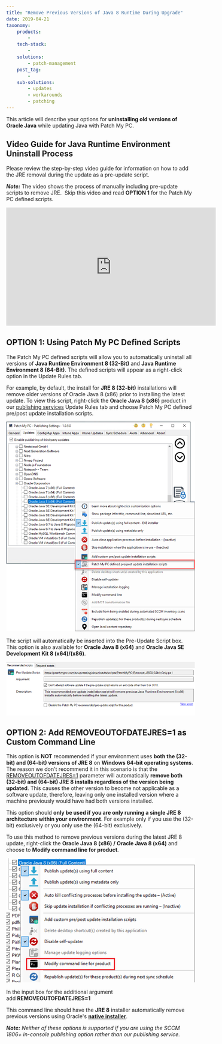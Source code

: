 ```yaml
---
title: "Remove Previous Versions of Java 8 Runtime During Upgrade"
date: 2019-04-21
taxonomy:
    products:
        - 
    tech-stack:
        - 
    solutions:
        - patch-management
    post_tag:
        - 
    sub-solutions:
        - updates
        - workarounds
        - patching
---
```


This article will describe your options for **uninstalling old versions of Oracle Java** while updating Java with Patch My PC.

## Video Guide for Java Runtime Environment Uninstall Process

Please review the step-by-step video guide for information on how to add the JRE removal during the update as a pre-update script.

_**Note:**_ The video shows the process of manually including pre-update scripts to remove JRE.  Skip this video and read **OPTION 1** for the Patch My PC defined scripts.

<iframe src="https://www.youtube.com/embed/ywOGLlJMpx0" width="560" height="315" frameborder="0" allowfullscreen="allowfullscreen" data-cookieconsent="ignore"></iframe>

## OPTION 1: Using Patch My PC Defined Scripts

The Patch My PC defined scripts will allow you to automatically uninstall all versions of **Java Runtime Environment 8 (32-Bit)** and **Java Runtime Environment 8 (64-Bit)**. The defined scripts will appear as a right-click option in the Update Rules tab.

For example, by default, the install for **JRE 8 (32-bit)** installations will remove older versions of Oracle Java 8 (x86) prior to installing the latest update. To view this script, right-click the **Oracle Java 8 (x86)** product in our [publishing services](https://patchmypc.com/publishing-service-setup-documentation) Update Rules tab and choose Patch My PC defined pre/post update installation scripts.

![](/_images/java-uninstall-patchmypc-definied-script-3.png)

The script will automatically be inserted into the Pre-Update Script box.  This option is also available for **Oracle Java 8 (x64)** and **Oracle Java SE Development Kit 8 (x64)/(x86)**.

![java removal patchmy pc recommended script pre-update script box](/_images/java-patchmypc-recommended-script.png "java removal patchmy pc recommended script pre-update script box")

## OPTION 2: Add REMOVEOUTOFDATEJRES=1 as Custom Command Line

This option is **NOT** recommended if your environment uses **both the (32-bit) and (64-bit) versions of JRE 8** on **Windows 64-bit operating systems**. The reason we don't recommend it in this scenario is that the [REMOVEOUTOFDATEJRES=1](https://docs.oracle.com/javase/8/docs/technotes/guides/install/config.html#table_config_file_options) parameter will automatically **remove both (32-bit) and (64-bit) JRE 8 installs regardless of the version being updated**. This causes the other version to become not applicable as a software update, therefore, leaving only one installed version where a machine previously would have had both versions installed.

This option should **only be used if you are only running a single JRE 8 architecture within your environment**. For example only if you use the (32-bit) exclusively or you only use the (64-bit) exclusively.

To use this method to remove previous versions during the latest JRE 8 update, right-click the **Oracle Java 8 (x86) /** **Oracle Java 8 (x64)** and choose to **Modify command line for product**.

![](/_images/modify-jre8-command-line.png)

In the input box for the additional argument add **REMOVEOUTOFDATEJRES=1**

This command line should have the **JRE 8** installer automatically remove previous versions using Oracle's **[native installer](https://docs.oracle.com/javacomponents/msi-jre8/install-guide/use-installer-configuration-file-install-jre.htm#JSMSI-GUID-1430E70F-0E4F-4A8B-B058-21D5901BB715)**.

_**Note:** Neither of these options is supported if you are using the SCCM 1806+ in-console publishing option rather than our publishing service._
